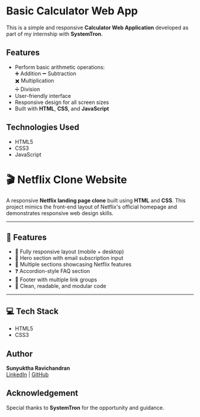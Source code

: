 # Basic Calculator Web App

This is a simple and responsive **Calculator Web Application** developed as part of my internship with **SystemTron**.

## Features

- Perform basic arithmetic operations:  
  ➕ Addition 
  ➖ Subtraction  
  ✖️ Multiplication  
  ➗ Division
- User-friendly interface
- Responsive design for all screen sizes
- Built with **HTML**, **CSS**, and **JavaScript**


## Technologies Used

- HTML5
- CSS3
- JavaScript

# 🎬 Netflix Clone Website

A responsive **Netflix landing page clone** built using **HTML** and **CSS**. This project mimics the front-end layout of Netflix's official homepage and demonstrates responsive web design skills.

---

## 🚀 Features

- 📱 Fully responsive layout (mobile + desktop)
- 🎥 Hero section with email subscription input
- 🧩 Multiple sections showcasing Netflix features
- ❓ Accordion-style FAQ section
- 🔗 Footer with multiple link groups
- 🎨 Clean, readable, and modular code
  
---

## 💻 Tech Stack

- HTML5
- CSS3

## Author

**Sunyuktha Ravichandran**  
[LinkedIn](https://www.linkedin.com/in/sunyuktha-ravichandran-071515285) | [GitHub](https://github.com/Sunyuktha)

## Acknowledgement

Special thanks to **SystemTron** for the opportunity and guidance.

